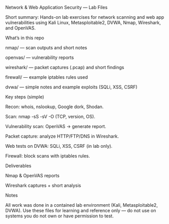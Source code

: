 Network & Web Application Security — Lab Files

Short summary: Hands-on lab exercises for network scanning and web app vulnerabilities using Kali Linux, Metasploitable2, DVWA, Nmap, Wireshark, and OpenVAS.

What’s in this repo

nmap/ — scan outputs and short notes

openvas/ — vulnerability reports

wireshark/ — packet captures (.pcap) and short findings

firewall/ — example iptables rules used

dvwa/ — simple notes and example exploits (SQLi, XSS, CSRF)

Key steps (simple)

Recon: whois, nslookup, Google dork, Shodan.

Scan: nmap -sS -sV -O (TCP, version, OS).

Vulnerability scan: OpenVAS -> generate report.

Packet capture: analyze HTTP/FTP/DNS in Wireshark.

Web tests on DVWA: SQLi, XSS, CSRF (in lab only).

Firewall: block scans with iptables rules.

Deliverables

Nmap & OpenVAS reports

Wireshark captures + short analysis

Notes

All work was done in a contained lab environment (Kali, Metasploitable2, DVWA). Use these files for learning and reference only — do not use on systems you do not own or have permission to test.
